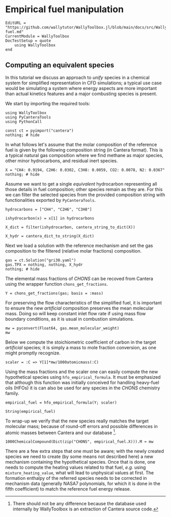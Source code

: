 # Empirical fuel manipulation

```@meta
EditURL = "https://github.com/wallytutor/WallyToolbox.jl/blob/main/docs/src/WallyToolbox/Tutorials/empirical-fuel.md"
CurrentModule = WallyToolbox
DocTestSetup = quote
    using WallyToolbox
end
```

## Computing an equivalent species

In this tutorial we discuss an approach to *unify* species in a chemical system for simplified representation in CFD simulations; a typical use case would be simulating a system where energy aspects are more important than actual kinetics features and a major combusting species is present.

We start by importing the required tools:

```@example single-species-mech
using WallyToolbox
using PyCanteraTools
using PythonCall

const ct = pyimport("cantera")
nothing; # hide
```

In what follows let's assume that the molar composition of the reference fuel is given by the following composition string (in Cantera format). This is a typical natural gas composition where we find methane as major species, other minor hydrocarbons, and residual inert species.

```@example single-species-mech
X = "CH4: 0.9194, C2H6: 0.0302, C3H8: 0.0059, CO2: 0.0078, N2: 0.0367"
nothing; # hide
```

Assume we want to get a single *equivalent* hydrocarbon representing all those details in fuel composition; other species remain as they are. For this we can filter the selected species from the provided composition string with functionalities exported by `PyCanteraTools`.

```@example single-species-mech
hydrocarbons = ["CH4", "C2H6", "C3H8"]

ishydrocarbon(x) = x[1] in hydrocarbons

X_dict = filter(ishydrocarbon, cantera_string_to_dict(X))

X_hydr = cantera_dict_to_string(X_dict)
```

Next we load a solution with the reference mechanism and set the gas composition to the filtered (relative molar fractions) composition.

```@example single-species-mech
gas = ct.Solution("gri30.yaml")
gas.TPX = nothing, nothing, X_hydr
nothing; # hide
```

The elemental mass fractions of *CHONS* can be recoved from Cantera using the wrapper function `chons_get_fractions`.

```@example single-species-mech
Y = chons_get_fractions(gas; basis = :mass)
```

For preserving the flow characteristics of the simplified fuel, it is important to ensure the new *artificial* composition preserves the mean molecular mass. Doing so will keep constant inlet flow rate if using mass flow boundary conditions, as it is usual in combustion simulations.

```@example single-species-mech
mw = pyconvert(Float64, gas.mean_molecular_weight)
mw
```

Below we compute the stoichiometric coefficient of carbon in the target *artificial* species; it is simply a mass to mole fraction conversion, as one might promptly recognize.

```@example single-species-mech
scaler = :C => Y[1]*mw/1000atomicmass(:C)
```

Using the mass fractions and the scaler one can easily compute the new hypothetical species using `hfo_empirical_formula`. It must be emphasized that although this function was initially conceived for handling heavy-fuel oils (HFOs) it is can also be used for any species in the *CHONS* chemistry family.

```@example single-species-mech
empirical_fuel = hfo_empirical_formula(Y; scaler)

String(empirical_fuel)
```

To wrap-up we verify that the new species really matches the target molecular mass; because of round-off errors and possible differences in atomic masses between Cantera and our database [^1].

```@example single-species-mech
1000ChemicalCompound(Dict(zip("CHONS", empirical_fuel.X))).M ≈ mw
```

There are a few extra steps that one must be aware; with the newly created species we need to create (by some means not described here) a new mechanism containing the hypothetical species. Once that is done, one needs to compute the heating values related to that fuel, *e.g.* using `mixture_heating_value`, what will lead to unphysical values at first. The formation enthalpy of the referred species needs to be corrected in mechanism data (generally NASA7 polynomials, for which it is done in the fifth coefficient) to match the reference fuel energy release.

[^1]: There should not be any difference because the database used internally by WallyToolbox is an extraction of Cantera source code.

